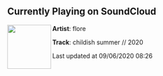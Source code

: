## Currently Playing on SoundCloud

[<img align="left" width="100" src="https://i1.sndcdn.com/artworks-kLtFh3Cqz3EyoHQs-yuF6rA-t50x50.jpg">](https://soundcloud.com/fourlore/childish-summer-2020)

**Artist**: flore 

**Track**: childish summer // 2020

Last updated at 09/06/2020 08:26
